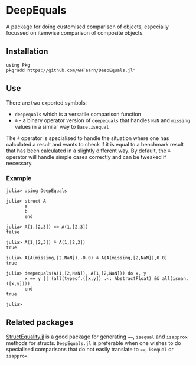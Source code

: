 # DeepEquals

A package for doing customised comparison of objects, especially focussed on
itemwise comparison of composite objects.

## Installation

```
using Pkg
pkg"add https://github.com/GHTaarn/DeepEquals.jl"
```

## Use

There are two exported symbols:
 - `deepequals` which is a versatile comparison function
 - `≗` - a binary operator version of `deepequals` that handles `NaN` and `missing` values in a similar way to `Base.isequal`

The `≗` operator is specialised to handle the situation where one has
calculated a result and wants to check if it is equal to a benchmark result
that has been calculated in a slightly different way.
By default, the `≗` operator will handle simple cases correctly and can be
tweaked if necessary.

### Example

```julia-repl
julia> using DeepEquals

julia> struct A
       a
       b
       end

julia> A(1,[2,3]) == A(1,[2,3])
false

julia> A(1,[2,3]) ≗ A(1,[2,3])
true

julia> A(A(missing,[2,NaN]),-0.0) ≗ A(A(missing,[2,NaN]),0.0)
true

julia> deepequals(A(1,[2,NaN]), A(1,[2,NaN])) do x, y
       x == y || (all(typeof.([x,y]) .<: AbstractFloat) && all(isnan.([x,y])))
       end
true

julia> 
```

## Related packages

[StructEquality.jl](https://github.com/jolin-io/StructEquality.jl) is a good
package for generating `==`, `isequal` and `isapprox` methods for structs.
`DeepEquals.jl` is preferable when one wishes to do specialised comparisons
that do not easily translate to `==`, `isequal` or `isapprox`.

